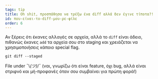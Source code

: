 ```yaml
---
tags: tip
title: Oh shit, προσπάθησα να τρέξω ένα diff αλλά δεν έγινε τίποτα?!
id: που-είναι-το-diff-μου-ρε-φίλε
order: 6
---
```


Αν ξέρεις ότι έκανες αλλαγές σε αρχεία, αλλά το `diff` είναι άδειο, πιθανώς έκανες `add` τα αρχεία σου στο staging και χρειάζεται να χρησιμοποιήσεις κάποιο special flag.

```git
git diff --staged
```

File under &macr;\\_(ツ)_/&macr; (ναι, γνωρίζω ότι είναι feature, όχι bug, αλλά είναι στριφνό και μή-προφανές όταν σου συμβαίνει για πρώτη φορά!)